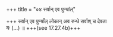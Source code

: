 +++
title = "०४ सर्वान् एव पुण्यांल्"

+++
सर्वान् एव पुण्याँल् लोकान् अव रुन्धे सर्वाश् च देवता  
यः (…) ॥ +++(see 17.27.4b)+++